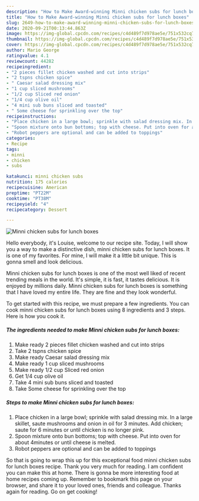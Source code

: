```yaml
---
description: "How to Make Award-winning Minni chicken subs for lunch boxes"
title: "How to Make Award-winning Minni chicken subs for lunch boxes"
slug: 2649-how-to-make-award-winning-minni-chicken-subs-for-lunch-boxes
date: 2020-09-21T00:13:44.863Z
image: https://img-global.cpcdn.com/recipes/c4d489f7d978ae5e/751x532cq70/minni-chicken-subs-for-lunch-boxes-recipe-main-photo.jpg
thumbnail: https://img-global.cpcdn.com/recipes/c4d489f7d978ae5e/751x532cq70/minni-chicken-subs-for-lunch-boxes-recipe-main-photo.jpg
cover: https://img-global.cpcdn.com/recipes/c4d489f7d978ae5e/751x532cq70/minni-chicken-subs-for-lunch-boxes-recipe-main-photo.jpg
author: Mario George
ratingvalue: 4.1
reviewcount: 44282
recipeingredient:
- "2 pieces fillet chicken washed and cut into strips"
- "2 tspns chicken spice"
- " Caesar salad dressing mix"
- "1 cup sliced mushrooms"
- "1/2 cup Sliced red onion"
- "1/4 cup olive oil"
- "4 mini sub buns sliced and toasted"
- " Some cheese for sprinkling over the top"
recipeinstructions:
- "Place chicken in a large bowl; sprinkle with salad dressing mix. In a large skillet, saute mushrooms and onion in oil for 3 minutes. Add chicken; saute for 6 minutes or until chicken is no longer pink."
- "Spoon mixture onto bun bottoms; top with cheese. Put into oven for about 4minutes or until cheese is melted."
- "Robot peppers are optional and can be added to toppings"
categories:
- Recipe
tags:
- minni
- chicken
- subs

katakunci: minni chicken subs 
nutrition: 175 calories
recipecuisine: American
preptime: "PT22M"
cooktime: "PT38M"
recipeyield: "4"
recipecategory: Dessert

---
```



![Minni chicken subs for lunch boxes](https://img-global.cpcdn.com/recipes/c4d489f7d978ae5e/751x532cq70/minni-chicken-subs-for-lunch-boxes-recipe-main-photo.jpg)

Hello everybody, it's Louise, welcome to our recipe site. Today, I will show you a way to make a distinctive dish, minni chicken subs for lunch boxes. It is one of my favorites. For mine, I will make it a little bit unique. This is gonna smell and look delicious.

Minni chicken subs for lunch boxes is one of the most well liked of recent trending meals in the world. It's simple, it is fast, it tastes delicious. It is enjoyed by millions daily. Minni chicken subs for lunch boxes is something that I have loved my entire life. They are fine and they look wonderful.




To get started with this recipe, we must prepare a few ingredients. You can cook minni chicken subs for lunch boxes using 8 ingredients and 3 steps. Here is how you cook it.

<!--inarticleads1-->

##### The ingredients needed to make Minni chicken subs for lunch boxes:

1. Make ready 2 pieces fillet chicken washed and cut into strips
1. Take 2 tspns chicken spice
1. Make ready  Caesar salad dressing mix
1. Make ready 1 cup sliced mushrooms
1. Make ready 1/2 cup Sliced red onion
1. Get 1/4 cup olive oil
1. Take 4 mini sub buns sliced and toasted
1. Take  Some cheese for sprinkling over the top




<!--inarticleads2-->

##### Steps to make Minni chicken subs for lunch boxes:

1. Place chicken in a large bowl; sprinkle with salad dressing mix. In a large skillet, saute mushrooms and onion in oil for 3 minutes. Add chicken; saute for 6 minutes or until chicken is no longer pink.
1. Spoon mixture onto bun bottoms; top with cheese. Put into oven for about 4minutes or until cheese is melted.
1. Robot peppers are optional and can be added to toppings




So that is going to wrap this up for this exceptional food minni chicken subs for lunch boxes recipe. Thank you very much for reading. I am confident you can make this at home. There is gonna be more interesting food at home recipes coming up. Remember to bookmark this page on your browser, and share it to your loved ones, friends and colleague. Thanks again for reading. Go on get cooking!
